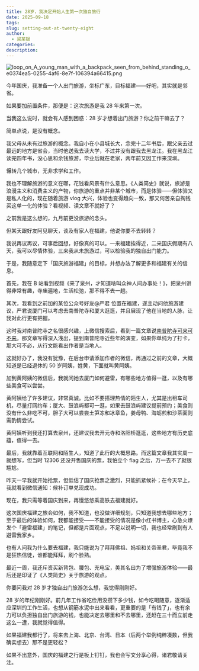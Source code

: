 ```yaml
---
title: 28岁，我决定开始人生第一次独自旅行
date: 2025-09-18
tags:
slug: setting-out-at-twenty-eight
author:
  - 梁某银
categories:
description:
---
```

![loop_on_A_young_man_with_a_backpack_seen_from_behind_standing_o_e0374ea5-0255-4af6-8e7f-106394a66415.png](https://img.liangmouyin.com/2025/09/58703b049d5a11d74cbe6a6a5e42d139.png)

今年国庆，我准备一个人出门旅游，坐标广东，目标福建——好吧，其实就是邻省。

如果要加前置条件，那便是：这次旅游是我 28 年来第一次。

当我这么说时，就会有人感到困惑：28 岁才想着出门旅游？你之前干嘛去了？

简单点说，是没有概念。

我父母从未有过旅游的概念。我自小在小县城长大，念完十二年书后，跟父亲去过最远的地方是省会，当时他送我去读大学，不过并没有跟我去黑龙江。我在黑龙江读完四年书，没心思和余钱旅游，毕业后就在老家，两年前又因工作来深圳。

辗转几个城市，无非求学和工作。

我也不理解旅游的意义在哪，花钱看风景有什么意思。《人类简史》就说，旅游是浪漫主义和消费主义的产物，你旅游的重点并非某个城市，而是体验——但体验又是私人化的，现在随着旅游 vlog 大兴，体验也变得趋向一致，那又何苦亲自掏钱买这单一化的体验？看视频、读文章不就好了？

之前我是这么想的，九月前更没旅游的念头。

但某天跟好友阿见聊天，谈及有家人在福建，他说你要不去转转？

我说再议再议，可事后回想，好像真的可以。一来福建挨得近，二来国庆假期有八天，我可以尽情体验，三来我从未旅游过，可以检验我的独自出门能力。

于是，我随意定下「国庆旅游福建」的目标，并想办法了解更多和福建有关的信息。

首先，我在 B 站看到视频《来了泉州，才知道啥叫众神人间办事处！》，把泉州讲得非常有趣，寺庙遍地，生活松弛，那不得不去一趟。

其次，我看到之前加的某位公众号好友@严君 位置在福建，遂主动问他旅游建议，严君说厦门可以考虑去南普陀寺和厦大逛逛，并且展现了他在当地的人脉，让我对此行更有把握。

这时我对南普陀寺之名很感兴趣，上微信搜索后，看到一篇文章说[南普陀寺可来可不来](https://mp.weixin.qq.com/s/EQ5EU9Ds2Mok4mAiGK9f8A)。那文章写得深入浅出，提到南普陀寺近些年的演变，如果你单纯为了打卡，那大可不必，从行文能看出作者是当地人。

这就好办了，我没有犹豫，在后台申请添加作者的微信，再通过之前的文章，大概知道是已经退休的 50 岁阿姨，姓黄，下面就叫黄阿姨。

加到黄阿姨的微信后，我就问她去厦门如何避雷，有哪些地方值得一逛，以及有哪些美食可以尝尝。

黄阿姨给了许多建议，非常真诚。比如不要搭理热情的陌生人，尤其是出租车司机，尽量打网约车；厦大、鼓浪屿都可一逛，如果去鼓浪屿建议提前预约；美食则没有什么非吃不可，胆子大可以尝尝土笋冻和冰章鱼，姜母鸭、海蛎煎和沙茶面则需酌情尝试。

黄阿姨听到我还打算去泉州，还建议我去开元寺和洛阳桥逛逛，这些地方有历史底蕴，值得一去。

最后，我就靠着互联网和陌生人，知道了此行的大概思路。而这篇文章我其实周一就想写，但当时 12306 还没开售国庆的票，我怕立个 flag 之后，万一去不了就很尴尬。

昨天一早我就开始抢票，但低估了国庆抢票之激烈，只能抓紧候补；在今天早上，我就看到微信通知：候补订单兑现成功。

现在，我只需等着国庆到来，再慢悠悠乘高铁去福建就好。

这次国庆福建之旅会如何，我不知道，也没做详细规划，只知道我想去哪些地方；至于最后的体验如何，我都能接受——不能接受的情况是像小红书博主，心急火燎发个「避雷福建」的笔记，但都是片面观点，不足以说明一切，我也经常刷到有人避雷我家乡。

也有人问我为什么要去福建，我只能说为了拜拜佛祖、妈祖和关帝圣君，毕竟我不是狂热信徒，谁都能拜拜，刷个脸熟。

最近一周，我还斥资买新背包、腰包、充电宝，美其名曰为了增强旅游体验——最后还是印证了《人类简史》关于旅游的观点。

你要问我对 28 岁才独自出门旅游怎么想，我觉得刚刚好。

28 岁的年纪刚刚好。前几年工作省吃俭用没攒下多少钱，如今吃喝随意，逐渐适应深圳的工作生活，也想从钢筋水泥中出来看看，更重要的是「有钱了」，也有余力可以负担独自出门旅游的钱，也能决定去哪里和不去哪里，还赶在三十而立前走这么一遭，我就觉得值得。

如果福建我都行了，将来去上海、北京、台湾、日本（后两个举例纯粹凑数，但我确实想去）那不是更轻松？

如果不出意外，国庆的福建之行是板上钉钉，我也会写文分享心得，诸君敬请关注。